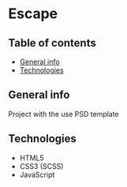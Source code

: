 
# Escape


## Table of contents
* [General info](#general-info)
* [Technologies](#technologies)


## General info
Project with the use PSD template 


## Technologies
* HTML5
* CSS3 (SCSS)
* JavaScript
